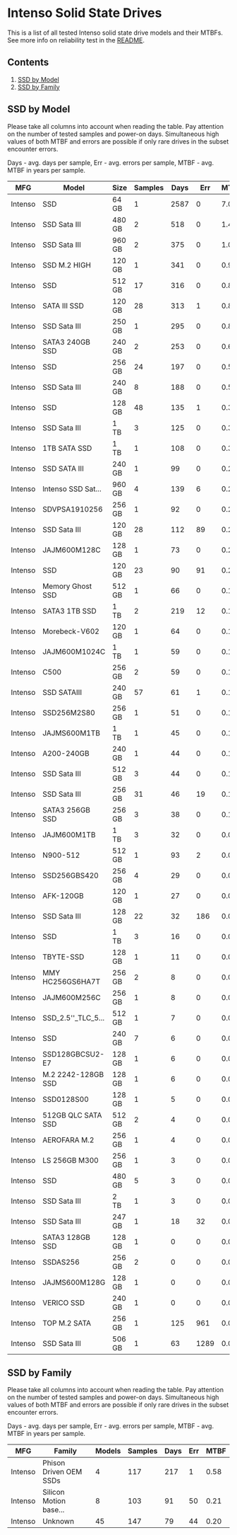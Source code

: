 Intenso Solid State Drives
==========================

This is a list of all tested Intenso solid state drive models and their MTBFs. See
more info on reliability test in the [README](https://github.com/linuxhw/SMART).

Contents
--------

1. [ SSD by Model  ](#ssd-by-model)
2. [ SSD by Family ](#ssd-by-family)

SSD by Model
------------

Please take all columns into account when reading the table. Pay attention on the
number of tested samples and power-on days. Simultaneous high values of both MTBF
and errors are possible if only rare drives in the subset encounter errors.

Days - avg. days per sample,
Err  - avg. errors per sample,
MTBF - avg. MTBF in years per sample.

| MFG       | Model              | Size   | Samples | Days  | Err   | MTBF |
|-----------|--------------------|--------|---------|-------|-------|------|
| Intenso   | SSD                | 64 GB  | 1       | 2587  | 0     | 7.09   |
| Intenso   | SSD Sata III       | 480 GB | 2       | 518   | 0     | 1.42   |
| Intenso   | SSD Sata III       | 960 GB | 2       | 375   | 0     | 1.03   |
| Intenso   | SSD M.2 HIGH       | 120 GB | 1       | 341   | 0     | 0.93   |
| Intenso   | SSD                | 512 GB | 17      | 316   | 0     | 0.87   |
| Intenso   | SATA III SSD       | 120 GB | 28      | 313   | 1     | 0.85   |
| Intenso   | SSD Sata III       | 250 GB | 1       | 295   | 0     | 0.81   |
| Intenso   | SATA3 240GB SSD    | 240 GB | 2       | 253   | 0     | 0.69   |
| Intenso   | SSD                | 256 GB | 24      | 197   | 0     | 0.54   |
| Intenso   | SSD Sata III       | 240 GB | 8       | 188   | 0     | 0.52   |
| Intenso   | SSD                | 128 GB | 48      | 135   | 1     | 0.35   |
| Intenso   | SSD Sata III       | 1 TB   | 3       | 125   | 0     | 0.34   |
| Intenso   | 1TB SATA SSD       | 1 TB   | 1       | 108   | 0     | 0.30   |
| Intenso   | SSD SATA III       | 240 GB | 1       | 99    | 0     | 0.27   |
| Intenso   | lntenso SSD Sat... | 960 GB | 4       | 139   | 6     | 0.27   |
| Intenso   | SDVPSA1910256      | 256 GB | 1       | 92    | 0     | 0.25   |
| Intenso   | SSD Sata III       | 120 GB | 28      | 112   | 89    | 0.22   |
| Intenso   | JAJM600M128C       | 128 GB | 1       | 73    | 0     | 0.20   |
| Intenso   | SSD                | 120 GB | 23      | 90    | 91    | 0.20   |
| Intenso   | Memory Ghost SSD   | 512 GB | 1       | 66    | 0     | 0.18   |
| Intenso   | SATA3 1TB SSD      | 1 TB   | 2       | 219   | 12    | 0.18   |
| Intenso   | Morebeck-V602      | 120 GB | 1       | 64    | 0     | 0.18   |
| Intenso   | JAJM600M1024C      | 1 TB   | 1       | 59    | 0     | 0.16   |
| Intenso   | C500               | 256 GB | 2       | 59    | 0     | 0.16   |
| Intenso   | SSD SATAIII        | 240 GB | 57      | 61    | 1     | 0.16   |
| Intenso   | SSD256M2S80        | 256 GB | 1       | 51    | 0     | 0.14   |
| Intenso   | JAJMS600M1TB       | 1 TB   | 1       | 45    | 0     | 0.12   |
| Intenso   | A200-240GB         | 240 GB | 1       | 44    | 0     | 0.12   |
| Intenso   | SSD Sata III       | 512 GB | 3       | 44    | 0     | 0.12   |
| Intenso   | SSD Sata III       | 256 GB | 31      | 46    | 19    | 0.12   |
| Intenso   | SATA3 256GB SSD    | 256 GB | 3       | 38    | 0     | 0.10   |
| Intenso   | JAJM600M1TB        | 1 TB   | 3       | 32    | 0     | 0.09   |
| Intenso   | N900-512           | 512 GB | 1       | 93    | 2     | 0.09   |
| Intenso   | SSD256GBS420       | 256 GB | 4       | 29    | 0     | 0.08   |
| Intenso   | AFK-120GB          | 120 GB | 1       | 27    | 0     | 0.08   |
| Intenso   | SSD Sata III       | 128 GB | 22      | 32    | 186   | 0.07   |
| Intenso   | SSD                | 1 TB   | 3       | 16    | 0     | 0.05   |
| Intenso   | TBYTE-SSD          | 128 GB | 1       | 11    | 0     | 0.03   |
| Intenso   | MMY HC256GS6HA7T   | 256 GB | 2       | 8     | 0     | 0.02   |
| Intenso   | JAJM600M256C       | 256 GB | 1       | 8     | 0     | 0.02   |
| Intenso   | SSD_2.5''_TLC_5... | 512 GB | 1       | 7     | 0     | 0.02   |
| Intenso   | SSD                | 240 GB | 7       | 6     | 0     | 0.02   |
| Intenso   | SSD128GBCSU2-E7    | 128 GB | 1       | 6     | 0     | 0.02   |
| Intenso   | M.2 2242-128GB SSD | 128 GB | 1       | 6     | 0     | 0.02   |
| Intenso   | SSD0128S00         | 128 GB | 1       | 5     | 0     | 0.02   |
| Intenso   | 512GB QLC SATA SSD | 512 GB | 2       | 4     | 0     | 0.01   |
| Intenso   | AEROFARA M.2       | 256 GB | 1       | 4     | 0     | 0.01   |
| Intenso   | LS 256GB M300      | 256 GB | 1       | 3     | 0     | 0.01   |
| Intenso   | SSD                | 480 GB | 5       | 3     | 0     | 0.01   |
| Intenso   | SSD Sata III       | 2 TB   | 1       | 3     | 0     | 0.01   |
| Intenso   | SSD Sata III       | 247 GB | 1       | 18    | 32    | 0.00   |
| Intenso   | SATA3 128GB SSD    | 128 GB | 1       | 0     | 0     | 0.00   |
| Intenso   | SSDAS256           | 256 GB | 2       | 0     | 0     | 0.00   |
| Intenso   | JAJMS600M128G      | 128 GB | 1       | 0     | 0     | 0.00   |
| Intenso   | VERICO SSD         | 240 GB | 1       | 0     | 0     | 0.00   |
| Intenso   | TOP M.2 SATA       | 256 GB | 1       | 125   | 961   | 0.00   |
| Intenso   | SSD Sata III       | 506 GB | 1       | 63    | 1289  | 0.00   |

SSD by Family
-------------

Please take all columns into account when reading the table. Pay attention on the
number of tested samples and power-on days. Simultaneous high values of both MTBF
and errors are possible if only rare drives in the subset encounter errors.

Days - avg. days per sample,
Err  - avg. errors per sample,
MTBF - avg. MTBF in years per sample.

| MFG       | Family                 | Models | Samples | Days  | Err   | MTBF |
|-----------|------------------------|--------|---------|-------|-------|------|
| Intenso   | Phison Driven OEM SSDs | 4      | 117     | 217   | 1     | 0.58   |
| Intenso   | Silicon Motion base... | 8      | 103     | 91    | 50    | 0.21   |
| Intenso   | Unknown                | 45     | 147     | 79    | 44    | 0.20   |
